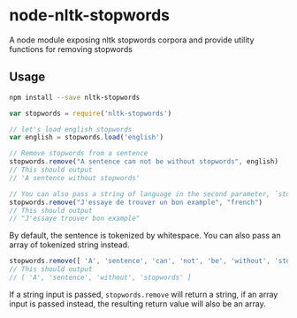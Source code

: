 # node-nltk-stopwords
A node module exposing nltk stopwords corpora and provide utility functions for removing stopwords

## Usage
```bash
npm install --save nltk-stopwords
```

```javascript
var stopwords = require('nltk-stopwords')

// let's load english stopwords
var english = stopwords.load('english')

// Remove stopwords from a sentence
stopwords.remove("A sentence can not be without stopwords", english)
// This should output
// 'A sentence without stopwords'

// You can also pass a string of language in the second parameter, `stopwords.remove` will handle stopword loading.
stopwords.remove("J'essaye de trouver un bon example", "french")
// This should output
// "J'essaye trouver bon example"
```


By default, the sentence is tokenized by whitespace. You can also pass an array of tokenized string instead.

```javascript
stopwords.remove([ 'A', 'sentence', 'can', 'not', 'be', 'without', 'stopwords' ], english)
// This should output 
// [ 'A', 'sentence', 'without', 'stopwords' ]

```

If a string input is passed, `stopwords.remove` will return a string, if an array input is passed instead, the resulting return value will also be an array.